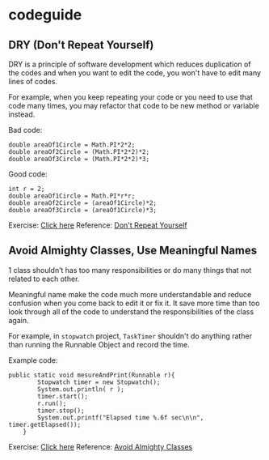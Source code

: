 # codeguide

## DRY (Don't Repeat Yourself)

DRY is a principle of software development which reduces duplication of the codes
and when you want to edit the code, you won't have to edit many lines of codes.

For example, when you keep repeating your code or you need to use that code many times,
you may refactor that code to be new method or variable instead.

Bad code:
```
double areaOf1Circle = Math.PI*2*2;
double areaOf2Circle = (Math.PI*2*2)*2;
double areaOf3Circle = (Math.PI*2*2)*3;
```

Good code:
```
int r = 2;
double areaOf1Circle = Math.PI*r*r;
double areaOf2Circle = (areaOf1Circle)*2;
double areaOf3Circle = (areaOf1Circle)*3;
```
Exercise: [Click here](https://github.com/printto/codeguide/blob/master/src/codeguide/DRY.java)
Reference: [Don't Repeat Yourself](https://en.wikipedia.org/wiki/Don't_repeat_yourself)

## Avoid Almighty Classes, Use Meaningful Names

1 class shouldn’t has too many responsibilities or do many things that not related to each other.

Meaningful name make the code much more understandable and reduce confusion when you come back to edit it or fix it. It save more time than too look through all of the code to understand the responsibilities of the class again.

For example, in ```stopwatch``` project, ```TaskTimer``` shouldn't do anything rather than running the Runnable Object and record the time.

Example code:
```
public static void mesureAndPrint(Runnable r){
		Stopwatch timer = new Stopwatch();
		System.out.println( r );
		timer.start();
		r.run();
		timer.stop();
		System.out.printf("Elapsed time %.6f sec\n\n", timer.getElapsed());
	}
```
Exercise: [Click here](https://github.com/printto/codeguide/blob/master/src/codeguide/AvoidAlmightyClass.java)
Reference: [Avoid Almighty Classes](https://www.codeproject.com/Articles/768052/Golden-Rules-Of-Good-OOP)
